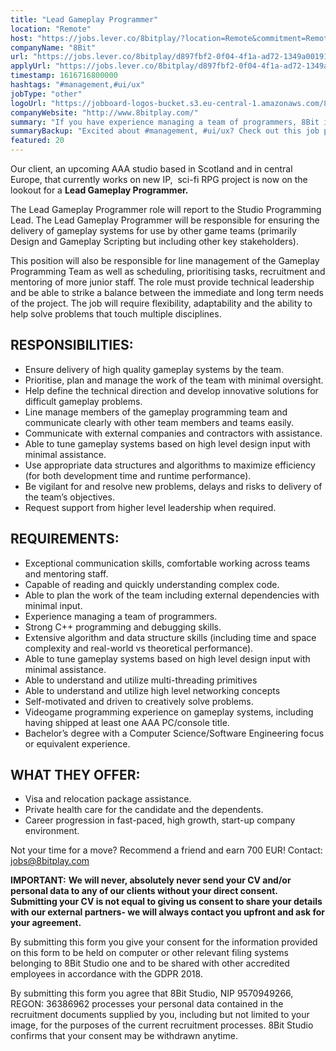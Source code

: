 ```yaml
---
title: "Lead Gameplay Programmer"
location: "Remote"
host: "https://jobs.lever.co/8bitplay/?location=Remote&commitment=Remote"
companyName: "8Bit"
url: "https://jobs.lever.co/8bitplay/d897fbf2-0f04-4f1a-ad72-1349a0019154"
applyUrl: "https://jobs.lever.co/8bitplay/d897fbf2-0f04-4f1a-ad72-1349a0019154/apply"
timestamp: 1616716800000
hashtags: "#management,#ui/ux"
jobType: "other"
logoUrl: "https://jobboard-logos-bucket.s3.eu-central-1.amazonaws.com/8bit"
companyWebsite: "http://www.8bitplay.com/"
summary: "If you have experience managing a team of programmers, 8Bit is looking for someone with your knowledge."
summaryBackup: "Excited about #management, #ui/ux? Check out this job post!"
featured: 20
---
```


Our client, an upcoming AAA studio based in Scotland and in central Europe, that currently works on new IP,  sci-fi RPG project is now on the lookout for a **Lead Gameplay Programmer.**

The Lead Gameplay Programmer role will report to the Studio Programming Lead. The Lead Gameplay Programmer will be responsible for ensuring the delivery of gameplay systems for use by other game teams (primarily Design and Gameplay Scripting but including other key stakeholders).

This position will also be responsible for line management of the Gameplay Programming Team as well as scheduling, prioritising tasks, recruitment and mentoring of more junior staff. The role must provide technical leadership and be able to strike a balance between the immediate and long term needs of the project. The job will require flexibility, adaptability and the ability to help solve problems that touch multiple disciplines.

## RESPONSIBILITIES:

*   Ensure delivery of high quality gameplay systems by the team.
*   Prioritise, plan and manage the work of the team with minimal oversight.
*   Help define the technical direction and develop innovative solutions for difficult gameplay problems.
*   Line manage members of the gameplay programming team and communicate clearly with other team members and teams easily.
*   Communicate with external companies and contractors with assistance.
*   Able to tune gameplay systems based on high level design input with minimal assistance.
*   Use appropriate data structures and algorithms to maximize efficiency (for both development time and runtime performance).
*   Be vigilant for and resolve new problems, delays and risks to delivery of the team’s objectives.
*   Request support from higher level leadership when required.

## REQUIREMENTS:

*   Exceptional communication skills, comfortable working across teams and mentoring staff.
*   Capable of reading and quickly understanding complex code.
*   Able to plan the work of the team including external dependencies with minimal input.
*   Experience managing a team of programmers.
*   Strong C++ programming and debugging skills.
*   Extensive algorithm and data structure skills (including time and space complexity and real-world vs theoretical performance).
*   Able to tune gameplay systems based on high level design input with minimal assistance.
*   Able to understand and utilize multi-threading primitives
*   Able to understand and utilize high level networking concepts
*   Self-motivated and driven to creatively solve problems.
*   Videogame programming experience on gameplay systems, including having shipped at least one AAA PC/console title.
*   Bachelor’s degree with a Computer Science/Software Engineering focus or equivalent experience.

## WHAT THEY OFFER:

*   Visa and relocation package assistance. 
*   Private health care for the candidate and the dependents.
*   Career progression in fast-paced, high growth, start-up company environment.

Not your time for a move? Recommend a friend and earn 700 EUR! Contact: jobs@8bitplay.com

**IMPORTANT:** **We will never, absolutely never send your CV and/or personal data to any of our clients without your direct consent. Submitting your CV is not equal to giving us consent to share your details with our external partners- we will always contact you upfront and ask for your agreement.**

By submitting this form you give your consent for the information provided on this form to be held on computer or other relevant filing systems belonging to 8Bit Studio one and to be shared with other accredited employees in accordance with the GDPR 2018.

By submitting this form you agree that 8Bit Studio, NIP 9570949266, REGON: 36386962 processes your personal data contained in the recruitment documents supplied by you, including but not limited to your image, for the purposes of the current recruitment processes. 8Bit Studio confirms that your consent may be withdrawn anytime.
